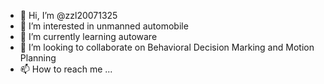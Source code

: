 - 👋 Hi, I’m @zzl20071325
- 👀 I’m interested in unmanned automobile
- 🌱 I’m currently learning autoware
- 💞️ I’m looking to collaborate on Behavioral Decision Marking and Motion Planning
- 📫 How to reach me ...

<!---
zzl20071325/zzl20071325 is a ✨ special ✨ repository because its `README.md` (this file) appears on your GitHub profile.
You can click the Preview link to take a look at your changes.
--->
